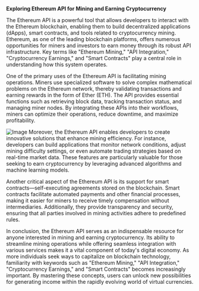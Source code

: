 **Exploring Ethereum API for Mining and Earning Cryptocurrency**

The Ethereum API is a powerful tool that allows developers to interact with the Ethereum blockchain, enabling them to build decentralized applications (dApps), smart contracts, and tools related to cryptocurrency mining. Ethereum, as one of the leading blockchain platforms, offers numerous opportunities for miners and investors to earn money through its robust API infrastructure. Key terms like "Ethereum Mining," "API Integration," "Cryptocurrency Earnings," and "Smart Contracts" play a central role in understanding how this system operates.

One of the primary uses of the Ethereum API is facilitating mining operations. Miners use specialized software to solve complex mathematical problems on the Ethereum network, thereby validating transactions and earning rewards in the form of Ether (ETH). The API provides essential functions such as retrieving block data, tracking transaction status, and managing miner nodes. By integrating these APIs into their workflows, miners can optimize their operations, reduce downtime, and maximize profitability.


![Image](https://github.com/user-attachments/assets/31692037-0104-4703-abd1-696b6a7dd41b)
Moreover, the Ethereum API enables developers to create innovative solutions that enhance mining efficiency. For instance, developers can build applications that monitor network conditions, adjust mining difficulty settings, or even automate trading strategies based on real-time market data. These features are particularly valuable for those seeking to earn cryptocurrency by leveraging advanced algorithms and machine learning models.

Another critical aspect of the Ethereum API is its support for smart contracts—self-executing agreements stored on the blockchain. Smart contracts facilitate automated payments and other financial processes, making it easier for miners to receive timely compensation without intermediaries. Additionally, they provide transparency and security, ensuring that all parties involved in mining activities adhere to predefined rules.

In conclusion, the Ethereum API serves as an indispensable resource for anyone interested in mining and earning cryptocurrency. Its ability to streamline mining operations while offering seamless integration with various services makes it a vital component of today's digital economy. As more individuals seek ways to capitalize on blockchain technology, familiarity with keywords such as "Ethereum Mining," "API Integration," "Cryptocurrency Earnings," and "Smart Contracts" becomes increasingly important. By mastering these concepts, users can unlock new possibilities for generating income within the rapidly evolving world of virtual currencies.